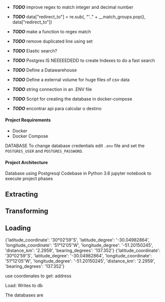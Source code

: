 

* ***TODO*** improve regex to match integer and decimal number

* ***TODO*** data["redirect_to"] = re.sub(, "'.." + __match_groups.pop(), data["redirect_to"])

* ***TODO*** make a function to regex match

* ***TODO*** remove duplicated line using set

* ***TODO*** Elastic search?

* ***TODO*** Postgres IS NEEEEEDEDD to create Indexes to do a fast search

* ***TODO*** Define a Datawarehouse

* ***TODO*** Define a external volume for huge files of csv data

* ***TODO*** string connection in an .ENV file

* ***TODO*** Script for creating the database in docker-compose

* ***TODO*** encontrar api para calcular o destino


#### Project Requirements
- Docker
- Docker Compose

DATABASE
To change database credentials edit `.env` file and set the `POSTGRES_USER` and `POSTGRES_PASSWORD`.

#### Project Architecture
Database using Postgresql
Codebase in Python 3.6
jupyter notebook to execute project phases

## Extracting
## Transforming
## Loading


{'latitude_coordinate': '30°02′59″S', 'latitude_degree': '-30.04982864', 'longitude_coordinate': '51°12′05″W', 'longitude_degree': '-51.20150245', 'distance_km': '2.2959', 'bearing_degrees': '137.352'}
{'latitude_coordinate': '30°02′59″S', 'latitude_degree': '-30.04982864', 'longitude_coordinate': '51°12′05″W', 'longitude_degree': '-51.20150245', 'distance_km': '2.2959', 'bearing_degrees': '137.352'}


use coordenates to get:
address 

Load:
Writes to db


The databases are 

